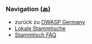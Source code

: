 ### Navigation ([🔙](/www-chapter-germany/))

* zurück zu [OWASP Germany](/www-chapter-germany/)
* [Lokale Stammtische](#lokale-stammtische)
* [Stammtisch FAQ](#stammtisch-faq)
